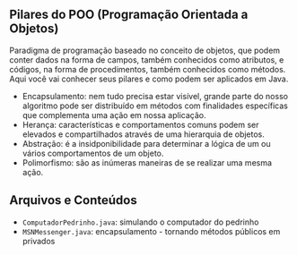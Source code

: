 ## Pilares do POO (Programação Orientada a Objetos)

Paradigma de programação baseado no conceito de objetos, que podem conter dados na forma de campos, também conhecidos como atributos, e códigos, na forma de procedimentos, também conhecidos como métodos.
Aqui você vai conhecer seus pilares e como podem ser aplicados em Java.

- Encapsulamento: nem tudo precisa estar visível, grande parte do nosso algoritmo pode ser distribuído em métodos com finalidades específicas que complementa uma ação em nossa aplicação.
- Herança: características e comportamentos comuns podem ser elevados e compartilhados através de uma hierarquia de objetos.
- Abstração: é a insidponibilidade para determinar a lógica de um ou vários comportamentos de um objeto. 
- Polimorfismo: são as inúmeras maneiras de se realizar uma mesma ação.

## Arquivos e Conteúdos
- `ComputadorPedrinho.java`: simulando o computador do pedrinho
- `MSNMessenger.java`: encapsulamento - tornando métodos públicos em privados

<!-- Meanwhile, the compiled output files will be generated in the `bin` folder by default.

> If you want to customize the folder structure, open `.vscode/settings.json` and update the related settings there.

## Dependency Management

The `JAVA PROJECTS` view allows you to manage your dependencies. More details can be found [here](https://github.com/microsoft/vscode-java-dependency#manage-dependencies). -->
